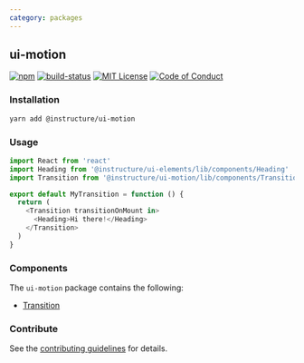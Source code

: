 ```yaml
---
category: packages
---
```


## ui-motion

[![npm][npm]][npm-url]
[![build-status][build-status]][build-status-url]
[![MIT License][license-badge]][LICENSE]
[![Code of Conduct][coc-badge]][coc]


### Installation

```sh
yarn add @instructure/ui-motion
```

### Usage

```js
import React from 'react'
import Heading from '@instructure/ui-elements/lib/components/Heading'
import Transition from '@instructure/ui-motion/lib/components/Transition'

export default MyTransition = function () {
  return (
    <Transition transitionOnMount in>
      <Heading>Hi there!</Heading>
    </Transition>
  )
}
```

### Components
The `ui-motion` package contains the following:
- [Transition](#Transition)

### Contribute
See the [contributing guidelines](#contributing) for details.

[npm]: https://img.shields.io/npm/v/@instructure/ui-motion.svg
[npm-url]: https://npmjs.com/package/@instructure/ui-motion

[build-status]: https://travis-ci.org/instructure/instructure-ui.svg?branch=master
[build-status-url]: https://travis-ci.org/instructure/instructure-ui "Travis CI"

[license-badge]: https://img.shields.io/npm/l/instructure-ui.svg?style=flat-square
[license]: https://github.com/instructure/instructure-ui/blob/master/LICENSE

[coc-badge]: https://img.shields.io/badge/code%20of-conduct-ff69b4.svg?style=flat-square
[coc]: https://github.com/instructure/instructure-ui/blob/master/CODE_OF_CONDUCT.md
